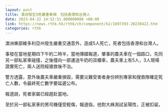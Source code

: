 ```yaml
---
layout: post
title: 澳洲發生5死嚴重車禍　包括香港和台灣人
date: 2023-04-22 14:52:51.000000000 +08:00
link: https://news.rthk.hk/rthk/ch/component/k2/1697393-20230422.htm
categories: rthk
---
```


澳洲東部維多利亞州發生嚴重交通意外，造成5人死亡，死者包括香港和台灣人。

事發在當地星期四下午約二時半，當地傳媒報道，肇事的農夫車在一個路口，先同另一部私家車碰撞，之後撞向一部運送牛奶的貨櫃車，農夫車上有5人，3人現場證實死亡，兩人送院經搶救後不治。

警方透露，意外後農夫車嚴重損毀，需要災難受害者身份辨別專家和搜救隊確定死亡人數，令最終死亡數字要延遲公布。

報道說，死者家屬已經趕赴當地。

至於另一部私家車的男司機僅受輕傷，報道指，他對大麻測試呈陽性，正被扣留。
